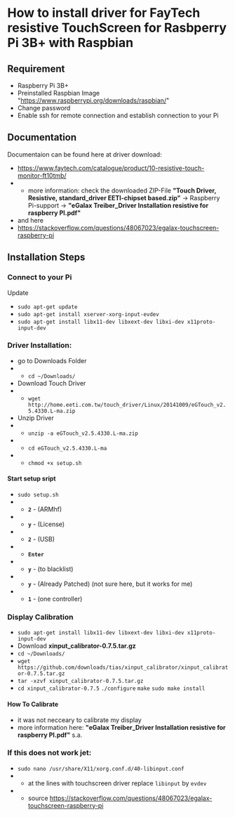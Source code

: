 # How to install driver for FayTech resistive TouchScreen for Rasbperry Pi 3B+ with Raspbian
## Requirement
- Raspberry Pi 3B+
- Preinstalled Raspbian Image "https://www.raspberrypi.org/downloads/raspbian/"
- Change password
- Enable ssh for remote connection and establish connection to your Pi


## Documentation

Documentaion can be found here at driver download:
- https://www.faytech.com/catalogue/product/10-resistive-touch-monitor-ft10tmb/
 - - more information: check the downloaded ZIP-File **"Touch Driver, Resistive, standard_driver EETI-chipset based.zip"** -> Raspberry Pi-support -> **"eGalax Treiber_Driver Installation resistive for raspberry PI.pdf"**
- and here
- https://stackoverflow.com/questions/48067023/egalax-touchscreen-raspberry-pi


## Installation Steps

### Connect to your Pi
Update
- `sudo apt-get update`
- `sudo apt-get install xserver-xorg-input-evdev`
- `sudo apt-get install libx11-dev libxext-dev libxi-dev x11proto-input-dev`


### Driver Installation:
- go to Downloads Folder
- -  `cd ~/Downloads/`
- Download Touch Driver
- - `wget http://home.eeti.com.tw/touch_driver/Linux/20141009/eGTouch_v2.5.4330.L-ma.zip`
- Unzip Driver
- - `unzip -a eGTouch_v2.5.4330.L-ma.zip`
- - `cd eGTouch_v2.5.4330.L-ma`
- - `chmod +x setup.sh`

#### Start setup sript
 - `sudo setup.sh`
 - - **`2`** - (ARMhf)
 - - **`y`** - (License)
 - - **`2`** - (USB)
 - - **`Enter`**
 - - **`y`** - (to blacklist)
 - - **`y`** - (Already Patched) (not sure here, but it works for me)
 - - **`1`** - (one controller)

### Display Calibration
- `sudo apt-get install libx11-dev libxext-dev libxi-dev x11proto-input-dev`
- Download **xinput_calibrator-0.7.5.tar.gz**
 - `cd ~/Downloads/`
 - `wget https://github.com/downloads/tias/xinput_calibrator/xinput_calibrator-0.7.5.tar.gz`
 - `tar -xzvf xinput_calibrator-0.7.5.tar.gz`
 - `cd xinput_calibrator-0.7.5`
`./configure`
`make`
`sudo make install`

#### How To Calibrate
- it was not necceary to calibrate my display
- more information here:
**"eGalax Treiber_Driver Installation resistive for raspberry PI.pdf"** s.a.


### If this does not work jet:
- `sudo nano /usr/share/X11/xorg.conf.d/40-libinput.conf`
- - at the lines with touchscreen driver replace `libinput` by `evdev`
- - source https://stackoverflow.com/questions/48067023/egalax-touchscreen-raspberry-pi
